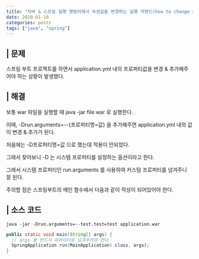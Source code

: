 ```yaml
---
title: "자바 & 스프링 실행 명렁어에서 속성값을 변경하는 실행 커맨드(how to change property when use java -jar command with option)"
date: 2020-01-10
categories: posts
tags: ["java", "spring"]
---
```


## | 문제
스프링 부트 프로젝트를 하면서 application.yml 내의 프로퍼티값을 변경 & 추가해주어야 하는 상황이 발생했다.

## | 해결
보통 war 파일을 실행할 때 java -jar file.war 로 실행한다.

이때, -Drun.arguments=--{프로퍼티명=값} 을 추가해주면 application.yml 내의 값이 변경 & 추가가 된다.

처음에는 -D프로퍼티명=값 으로 했는데 적용이 안되었다.

그래서 찾아보니 -D 는 시스템 프로퍼티를 설정하는 옵션이라고 한다.

그래서 시스템 프로퍼티인 run.arguments 를 사용하여 커스텀 프로퍼티를 넘겨주니 잘 된다.

주의할 점은 스프링부트의 메인 함수에서 다음과 같이 작성이 되어있어야 한다.
  
## | 소스 코드
```shell
java -jar -Drun.arguments=--test.test=test application.war
```
```java
public static void main(String[] args) {
  // args 를 반드시 파라미터로 넘겨주어야 한다.
  SpringApplication.run(MainApplication).class, args);
}
```
